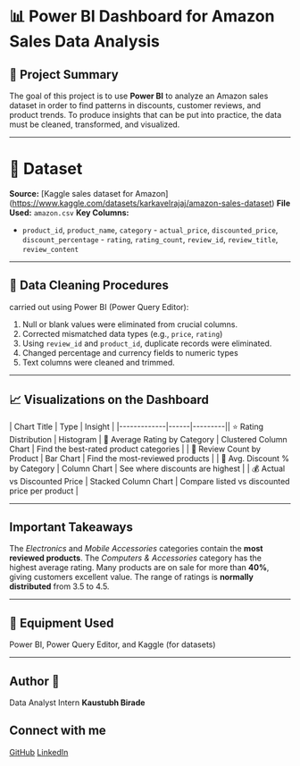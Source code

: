 # 📊 Power BI Dashboard for Amazon Sales Data Analysis

 ## 🧩 Project Summary


 The goal of this project is to use **Power BI** to analyze an Amazon sales dataset in order to find patterns in discounts, customer reviews, and product trends.  To produce insights that can be put into practice, the data must be cleaned, transformed, and visualized.

 ---

 # 📁 Dataset

 **Source:** [Kaggle sales dataset for Amazon] (https://www.kaggle.com/datasets/karkavelrajaj/amazon-sales-dataset) **File Used:** `amazon.csv` **Key Columns:**
 - `product_id`, `product_name`, `category` - `actual_price`, `discounted_price`, `discount_percentage` - `rating`, `rating_count`, `review_id`, `review_title`, `review_content`

 ---

 ## 🧹 Data Cleaning Procedures

 carried out using Power BI (Power Query Editor):
 1. Null or blank values were eliminated from crucial columns.
 2. Corrected mismatched data types (e.g., `price`, `rating`)
 3. Using `review_id` and `product_id`, duplicate records were eliminated.
 4. Changed percentage and currency fields to numeric types
 5. Text columns were cleaned and trimmed.

 ---

 ## 📈 Visualizations on the Dashboard

 | Chart Title | Type | Insight | |-------------|------|---------|| ⭐ Rating Distribution | Histogram | 🔢 Average Rating by Category | Clustered Column Chart | Find the best-rated product categories | | 💬 Review Count by Product | Bar Chart | Find the most-reviewed products | | 🎯 Avg. Discount % by Category | Column Chart | See where discounts are highest | | 💰 Actual vs Discounted Price | Stacked Column Chart | Compare listed vs discounted price per product |

 ---

 ## Important Takeaways

 The *Electronics* and *Mobile Accessories* categories contain the **most reviewed products**.
 The *Computers & Accessories* category has the highest average rating.
 Many products are on sale for more than **40%**, giving customers excellent value.
 The range of ratings is **normally distributed** from 3.5 to 4.5.

 ---

 ## 📂 Equipment Used

 Power BI, Power Query Editor, and Kaggle (for datasets)

 ---

 ## Author 🙌

 Data Analyst Intern **Kaustubh Birade**
 ## Connect with me
 [GitHub](https://github.com/kaustubh-birade15)
 [LinkedIn](https://www.linkedin.com/in/kaustubh-birade)


